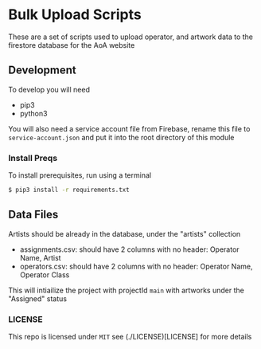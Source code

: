 # Bulk Upload Scripts

These are a set of scripts used to upload operator, and artwork data to the firestore database for the AoA website

## Development

To develop you will need

- pip3
- python3

You will also need a service account file from Firebase, rename this file to `service-account.json` and put it into the root directory of this module

### Install Preqs

To install prerequisites, run using a terminal

```sh
$ pip3 install -r requirements.txt
```

## Data Files

Artists should be already in the database, under the "artists" collection

- assignments.csv: should have 2 columns with no header: Operator Name, Artist
- operators.csv: should have 2 columns with no header: Operator Name, Operator Class

This will intiailize the project with projectId `main` with artworks under the "Assigned" status

### LICENSE

This repo is licensed under `MIT` see (./LICENSE)[LICENSE] for more details
